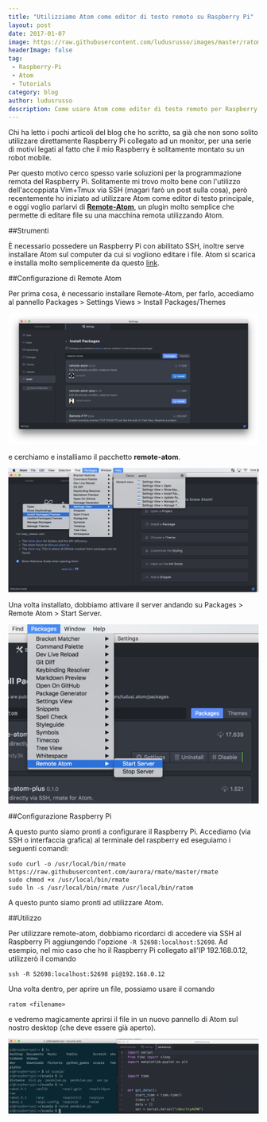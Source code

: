 ```yaml
---
title: "Utilizziamo Atom come editor di testo remoto su Raspberry Pi"
layout: post
date: 2017-01-07
image: https://raw.githubusercontent.com/ludusrusso/images/master/ratom/example.png
headerImage: false
tag:
 - Raspberry-Pi
 - Atom
 - Tutorials
category: blog
author: ludusrusso
description: Come usare Atom come editor di testo remoto per Raspberry Pi
---
```


Chi ha letto i pochi articoli del blog che ho scritto, sa già che non sono solito utilizzare direttamente Raspberry Pi collegato ad un monitor, per una serie di motivi legati al fatto che il mio Raspberry è solitamente montato su un robot mobile.

Per questo motivo cerco spesso varie soluzioni per la programmazione remota del Raspberry Pi. Solitamente mi trovo molto bene con l'utilizzo dell'accoppiata Vim+Tmux via SSH (magari farò un post sulla cosa), però recentemente ho iniziato ad utilizzare Atom come editor di testo principale, e oggi voglio parlarvi di [**Remote-Atom**](https://atom.io/packages/remote-atom), un plugin molto semplice che permette di editare file su una macchina remota utilizzando Atom.

##Strumenti

È necessario possedere un Raspberry Pi con abilitato SSH, inoltre serve installare Atom sul computer da cui si vogliono editare i file. Atom si scarica e installa molto semplicemente da questo [link](https://atom.io).

##Configurazione di Remote Atom

Per prima cosa, è necessario installare Remote-Atom, per farlo, accediamo al pannello Packages > Settings Views > Install Packages/Themes

![](/assets/imgs/2017-01-07-utilizziamo-atom-come-editor-di-testo-remoto-su-raspberry-pi.markdown/install.png)

e cerchiamo e installiamo il pacchetto **remote-atom**.

![](/assets/imgs/2017-01-07-utilizziamo-atom-come-editor-di-testo-remoto-su-raspberry-pi.markdown/open-install.png)

Una volta installato, dobbiamo attivare il server andando su Packages > Remote Atom > Start Server.

![](/assets/imgs/2017-01-07-utilizziamo-atom-come-editor-di-testo-remoto-su-raspberry-pi.markdown/start-server.png)

##Configurazione Raspberry Pi

A questo punto siamo pronti a configurare il Raspberry Pi. Accediamo (via SSH o interfaccia grafica) al terminale del raspberry ed eseguiamo i seguenti comandi:

```
sudo curl -o /usr/local/bin/rmate https://raw.githubusercontent.com/aurora/rmate/master/rmate
sudo chmod +x /usr/local/bin/rmate
sudo ln -s /usr/local/bin/rmate /usr/local/bin/ratom
```

A questo punto siamo pronti ad utilizzare Atom. 

##Utilizzo

Per utilizzare remote-atom, dobbiamo ricordarci di accedere via SSH al Raspberry Pi aggiungendo l'opzione `-R 52698:localhost:52698`. Ad esempio, nel mio caso che ho il Raspberry Pi collegato all'IP 192.168.0.12, utilizzerò il comando

```
ssh -R 52698:localhost:52698 pi@192.168.0.12
```

Una volta dentro, per aprire un file, possiamo usare il comando

```
ratom <filename>
```

e vedremo magicamente aprirsi il file in un nuovo pannello di Atom sul nostro desktop (che deve essere già aperto).

![](/assets/imgs/2017-01-07-utilizziamo-atom-come-editor-di-testo-remoto-su-raspberry-pi.markdown/example.png)
